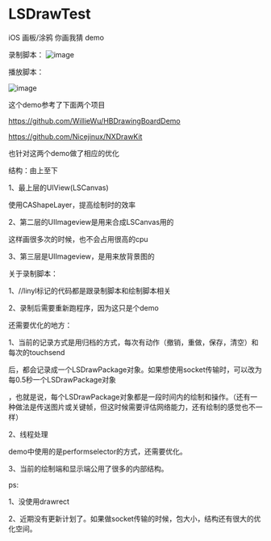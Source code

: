 # LSDrawTest

iOS 画板/涂鸦 你画我猜 demo

录制脚本：
![image](https://github.com/linsendear/LSDrawTest/blob/master/003.gif ) 

播放脚本：

![image](https://github.com/linsendear/LSDrawTest/blob/master/004.gif ) 


这个demo参考了下面两个项目

https://github.com/WillieWu/HBDrawingBoardDemo

https://github.com/Nicejinux/NXDrawKit

也针对这两个demo做了相应的优化

结构：由上至下

1、最上层的UIView(LSCanvas)

使用CAShapeLayer，提高绘制时的效率

2、第二层的UIImageview是用来合成LSCanvas用的

这样画很多次的时候，也不会占用很高的cpu

3、第三层是UIImageview，是用来放背景图的



关于录制脚本：

1、//linyl标记的代码都是跟录制脚本和绘制脚本相关

2、录制后需要重新跑程序，因为这只是个demo

还需要优化的地方：

1、当前的记录方式是用归档的方式，每次有动作（撤销，重做，保存，清空）和每次的touchsend

后，都会记录成一个LSDrawPackage对象。如果想使用socket传输时，可以改为每0.5秒一个LSDrawPackage对象

，也就是说，每个LSDrawPackage对象都是一段时间内的绘制和操作。（还有一种做法是传送图片或关键帧，但这时候需要评估网络能力，还有绘制的感觉也不一样）

2、线程处理

demo中使用的是performselector的方式，还需要优化。

3、当前的绘制端和显示端公用了很多的内部结构。



ps:

1、没使用drawrect

2、近期没有更新计划了。如果做socket传输的时候，包大小，结构还有很大的优化空间。
